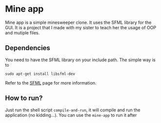 # Mine app

Mine app is a simple minesweeper clone. It uses the SFML library for the GUI. It is a project that I made with my sister to teach her the usage of OOP and mutiple files.

## Dependencies

You need to have the SFML library on your include path. The simple way is to

`sudo apt-get install libsfml-dev`

Refer to the [SFML](https://www.sfml-dev.org/tutorials/2.5/start-linux.php) page for more information. 

## How to run?

Just run the shell script `compile-and-run`, it will compile and run the application (no kidding...). You can use the `mine-app` to run it after

